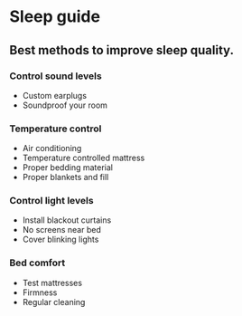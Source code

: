 # Sleep guide

## Best methods to improve sleep quality.

### Control sound levels
- Custom earplugs
- Soundproof your room

### Temperature control
- Air conditioning
- Temperature controlled mattress
- Proper bedding material
- Proper blankets and fill 

### Control light levels
- Install blackout curtains
- No screens near bed
- Cover blinking lights

### Bed comfort 

- Test mattresses
- Firmness
- Regular cleaning
